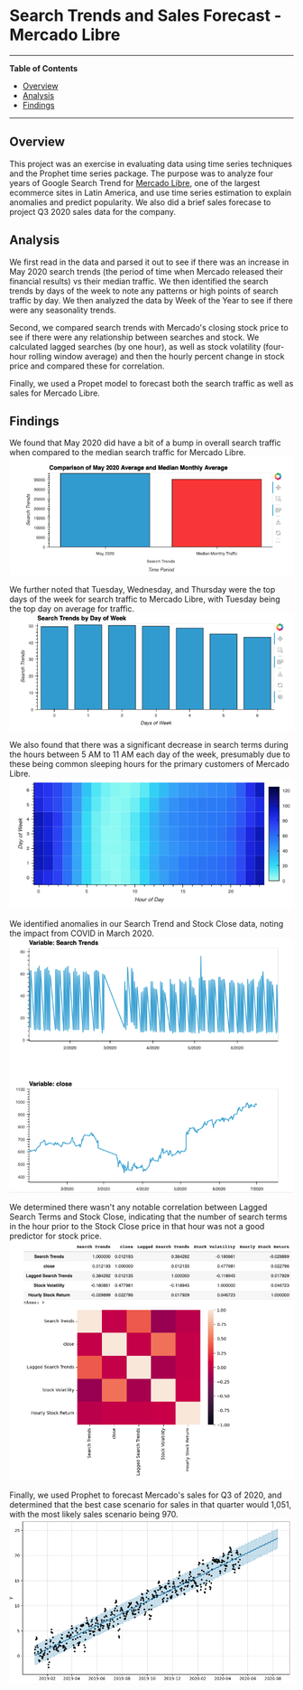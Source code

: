 # Search Trends and Sales Forecast - Mercado Libre
---
**Table of Contents**
- [Overview](#header1)
- [Analysis](#header2)
- [Findings](#header3)
---

<a id="header1"></a>
## Overview ##
This project was an exercise in evaluating data using time series techniques and the Prophet time series package.  The purpose was to analyze four years of Google Search Trend for [Mercado Libre](https://mercadolibre.com), one of the largest ecommerce sites in Latin America, and use time series estimation to explain anomalies and predict popularity.  We also did a brief sales forecase to project Q3 2020 sales data for the company.

<a id="header2"></a>
## Analysis ##
We first read in the data and parsed it out to see if there was an increase in May 2020 search trends (the period of time when Mercado released their financial results) vs their median traffic.  We then identified the search trends by days of the week to note any patterns or high points of search traffic by day.  We then analyzed the data by Week of the Year to see if there were any seasonality trends.

Second, we compared search trends with Mercado's closing stock price to see if there were any relationship between searches and stock.  We calculated lagged searches (by one hour), as well as stock volatility (four-hour rolling window average) and then the hourly percent change in stock price and compared these for correlation.

Finally, we used a Propet model to forecast both the search traffic as well as sales for Mercado Libre.

<a id="header3"></a>
## Findings ##
We found that May 2020 did have a bit of a bump in overall search traffic when compared to the median search traffic for Mercado Libre.
![May2020Comp](Images/May2020Comp.png)

We further noted that Tuesday, Wednesday, and Thursday were the top days of the week for search traffic to Mercado Libre, with Tuesday being the top day on average for traffic.
![DaysOfWeek](Images/DayofWeekSearch.png)

We also found that there was a significant decrease in search terms during the hours between 5 AM to 11 AM each day of the week, presumably due to these being common sleeping hours for the primary customers of Mercado Libre.
![Heatmap](Images/Heatmap.png)

We identified anomalies in our Search Trend and Stock Close data, noting the impact from COVID in March 2020.
![Search Trends and Stock Price](Images/Search%20Trends%20and%20Stock%20Price.png)

We determined there wasn't any notable correlation between Lagged Search Terms and Stock Close, indicating that the number of search terms in the hour prior to the Stock Close price in that hour was not a good predictor for stock price.
![Correlation](Images/Correlation.png)

Finally, we used Prophet to forecast Mercado's sales for Q3 of 2020, and determined that the best case scenario for sales in that quarter would 1,051, with the most likely sales scenario being 970.
![Sales Forecast](Images/Sales%20Forecast.png)

